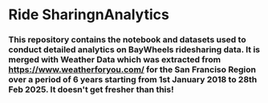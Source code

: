 # Ride SharingnAnalytics
### This repository contains the notebook and datasets used to conduct detailed analytics on BayWheels ridesharing data. It is merged with Weather Data which was extracted from https://www.weatherforyou.com/ for the San Franciso Region over a period of 6 years starting from 1st January 2018 to 28th Feb 2025. It doesn't get fresher than this!
